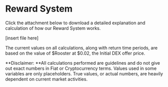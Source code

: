 # Reward System

Click the attachment below to download a detailed explanation and calculation of how our Reward System works.

[insert file here]

The current values on all calculations, along with return time periods, are based on the value of $Rooster at $0.02, the Initial DEX offer price.

**Disclaimer: **All calculations performed are guidelines and do not give out exact numbers in Fiat or Cryptocurrency terms. Values used in some variables are only placeholders. True values, or actual numbers, are heavily dependent on current market activities.
